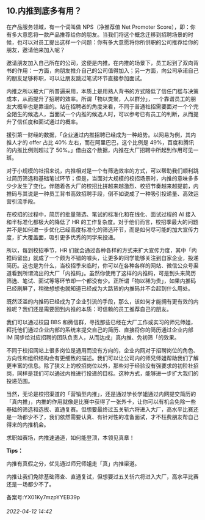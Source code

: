 ## 10.内推到底多有用？
在产品服务领域，有一个词叫做 NPS（净推荐值 Net Promoter Score），即：你有多大意愿将一款产品推荐给你的朋友。当我们将这个概念迁移到招聘场景的时候，也可以对员工提出这样一个问题：你有多大意愿将你所供职的公司推荐给你的朋友，邀请他来加入呢？


邀请朋友加入自己所在的公司，这便是内推。在内推的场景下，员工起到了双向背书的作用：一方面，向朋友推介自己的公司值得加入；另一方面，向公司承诺自己的朋友足够称职，可以让朋友跳过笔试环节直接参加面试。


内推之所以被大厂所普遍采用，本质上是用熟人背书的方式降低了信任门槛与决策成本，从而提升了招聘的效率。所谓「物以类聚，人以群分」，一个靠谱员工的朋友大概率也是靠谱的。站在招聘者的角度来看，不同于普通社招需要面对一个个完全陌生的候选人，当面试一个内推的候选人时，可以参考已有员工的判断，从而提升了信任度和面试通过的概率。


援引第一财经的数据，「企业通过内推招聘已经成为一种趋势。以网易为例，其内推人才的 offer 占比 40% 左右，而在阿里巴巴，这个比例是 49%，百度和腾讯的内推比例则超过了 50%。」借由这个数据，内推在大厂招聘中所起到作用可见一斑。


对于小规模的社招来说，内推相对是一个有筛选效率的方式，可以帮助我们顺利跳过简历筛选和基础笔试环节；但是，当面对大规模的校招场景时，内推的意味多多少少发生了变化。伴随着各大厂的校招比拼越来越激烈、校招节奏越来越提前，内推码与其说是一种员工背书高效招聘手段，倒不如说成了一种吸引投递量、高效运营引流手段。


在校招的过程中，简历的批量筛选、笔试的标准化和在线化、面试过程的 AI 接入和半标准化都极大的降低了 HR 的工作复杂度。对于他们而言，校招季最大的问题并不是如何进一步优化已经高度标准化的筛选环节，而是如何尽可能的加大宣传力度，扩大覆盖面，吸引更多优秀的同学来投递。


所以，每到校招季节，HR 们就会通过各种各样的方式来扩大宣传力度，其中「内推码留出」就成了一个颇为不错的噱头，让更多的同学能够关注到自家企业，投递简历。这也是为什么，当校招季来临时，你可以在各种各样的网站、微信公众号渠道看到所谓流出的大厂「内推码」。虽然你使用了这样的内推码，可是到头来简历筛选、笔试、面试等等环节却一个都没有少。正所谓「物以稀为贵」，如果内推码已经刷屏了，稍微想想也就知道已经成为大路货的内推码并不会起到什么用处。


既然泛滥的内推码已经成为了企业引流的手段，那么，该如何才能拥有更有效的内推呢？我们还是需要回到内推的本质：可信赖的员工推荐自己的朋友。


我们可以通过校园 BBS 和微信群，寻找那些已经在大厂工作或实习的师兄师姐，拜托他们通过企业内部的系统来提交自己的简历、直接将你的简历通过企业内部 IM 同步给对应招聘的团队负责人，从而达成」真内推、免初筛「的效果。


不同于校招网站上很多岗位是通用而没有方向的，企业内网对于招聘岗位的角色、方向性和组织结构会有更细致的描述。我们可以让公司内的师兄师姐帮助我们了解更丰富的信息。除了狭义上的校招岗位以外，那些对于经验没有强要求的初阶社招岗，同样是我们可以通过内推进行投递的目标。这种方式，能够进一步扩大我们的投递范围。


当然，无论是校招渠道的「营销型内推」，还是通过学长学姐通过内网提交简历的「真内推」，内推的作用就像是比赛中获得了一张外卡，让你可以有机会免除一些基础的筛选和选拔、直通复赛。但想要最终过五关斩六将进入大厂，高水平比赛还是一场都少不了，我们依然需要认真、有针对性的准备面试，才不枉费朋友帮自己得来的内推机会。


求职如赛场，内推速通道，如何能登顶，本领见真章！


**Tips：**


内推有真假之分，优先通过师兄师姐走「真」内推渠道。


内推让我们免除基础筛查、直通复试，但想要过五关斩六将进入大厂，高水平比赛还是一场都少不了。


备案号:YX01Ky7mzpYYEB39p


###### 2022-04-12 14:42
